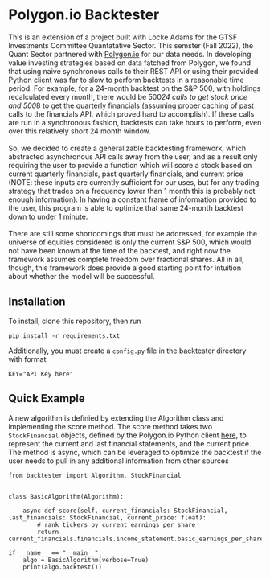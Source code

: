 # Polygon.io Backtester
This is an extension of a project built with Locke Adams for the GTSF Investments Committee Quantatative Sector. This semster (Fall 2022), the Quant Sector partnered with [Polygon.io](https://polygon.io/) for our data needs. In developing value investing strategies based on data fatched from Polygon, we found that using naive synchronous calls to their REST API or using their provided Python client was far to slow to perform backtests in a reasonable time period. For example, for a 24-month backtest on the S&P 500, with holdings recalculated every month, there would be 500*24 calls to get stock price and 500*8 to get the quarterly financials (assuming proper caching of past calls to the financials API, which proved hard to accomplish). If these calls are run in a synchronous fashion, backtests can take hours to perform, even over this relatively short 24 month window. \
\
So, we decided to create a generalizable backtesting framework, which abstracted asynchronous API calls away from the user, and as a result only requiring the user to provide a function which will score a stock based on current quarterly financials, past quarterly financials, and current price (NOTE: these inputs are currently sufficient for our uses, but for any trading strategy that trades on a frequency lower than 1 month this is probably not enough information). In having a constant frame of information provided to the user, this program is able to optimize that same 24-month backtest down to under 1 minute. \
\
There are still some shortcomings that must be addressed, for example the universe of equities considered is only the current S&P 500, which would not have been known at the time of the backtest, and right now the framework assumes complete freedom over fractional shares. All in all, though, this framework does provide a good starting point for intuition about whether the model will be successful.

## Installation
To install, clone this repository, then run
```
pip install -r requirements.txt
```
Additionally, you must create a `config.py` file in the backtester directory with format 

```
KEY="API Key here"
```

## Quick Example
A new algorithm is definied by extending the Algorithm class and implementing the score method. The score method takes two `StockFinancial` objects, defined by the Polygon.io Python client [here](https://github.com/polygon-io/client-python/blob/master/polygon/rest/models/financials.py), to represent the current and last financial statements, and the current price. The method is async, which can be leveraged to optimize the backtest if the user needs to pull in any additional information from other sources
```
from backtester import Algorithm, StockFinancial


class BasicAlgorithm(Algorithm):

    async def score(self, current_financials: StockFinancial, last_financials: StockFinancial, current_price: float):
        # rank tickers by current earnings per share
        return current_financials.financials.income_statement.basic_earnings_per_share.value

if __name__ == "__main__":
    algo = BasicAlgorithm(verbose=True)
    print(algo.backtest())
```
